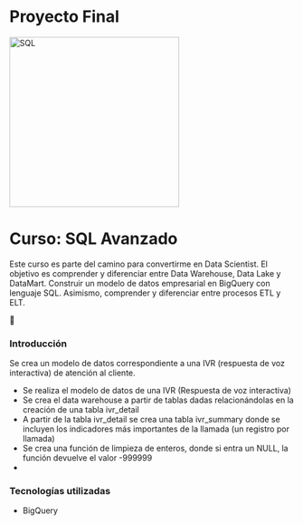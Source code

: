# Proyecto Final 
<img src="https://cxl.com/wp-content/uploads/2019/10/google-bigquery-logo-1.png" align= "center" alt = "SQL"  width=300/>

#  Curso: SQL Avanzado

Este curso es parte del camino para convertirme en Data Scientist. El objetivo es comprender y diferenciar entre Data Warehouse, Data Lake y DataMart. Construir un modelo de datos empresarial en BigQuery con lenguaje SQL. Asimismo, comprender y diferenciar entre procesos ETL y ELT.

🚀

### Introducción
Se crea un modelo de datos correspondiente a una IVR (respuesta de voz interactiva) de atención al cliente.

- Se realiza el modelo de datos de una IVR (Respuesta de voz interactiva)
- Se crea el data warehouse a partir de tablas dadas relacionándolas en la creación de una tabla ivr_detail
- A partir de la tabla ivr_detail se crea una tabla ivr_summary donde se incluyen los indicadores más importantes de la llamada (un registro por llamada)
- Se crea una función de limpieza de enteros, donde si entra un NULL, la función devuelve el valor -999999
- 
### Tecnologías utilizadas

- BigQuery
